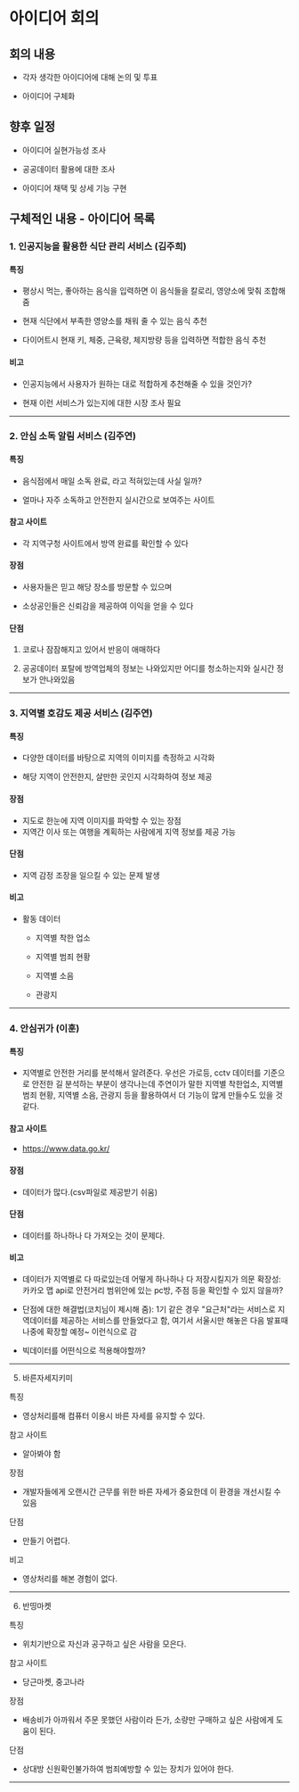 # 아이디어 회의

## 회의 내용

- 각자 생각한 아이디어에 대해 논의 및 투표

- 아이디어 구체화

## 향후 일정

- 아이디어 실현가능성 조사

- 공공데이터 활용에 대한 조사

- 아이디어 채택 및 상세 기능 구현

## 구체적인 내용 - 아이디어 목록

### 1. 인공지능을 활용한 식단 관리 서비스 (김주희)

#### 특징

- 평상시 먹는, 좋아하는 음식을 입력하면 이 음식들을 칼로리, 영양소에 맞춰 조합해줌

- 현재 식단에서 부족한 영양소를 채워 줄 수 있는 음식 추천

- 다이어트시 현재 키, 체중, 근육량, 체지방량 등을 입력하면 적합한 음식 추천

#### 비고

- 인공지능에서 사용자가 원하는 대로 적합하게 추천해줄 수 있을 것인가?

- 현재 이런 서비스가 있는지에 대한 시장 조사 필요

<hr>

### 2. 안심 소독 알림 서비스 (김주연)

#### 특징

- 음식점에서 매일 소독 완료, 라고 적혀있는데 사실 일까?

- 얼마나 자주 소독하고  안전한지 실시간으로 보여주는 사이트

#### 참고 사이트

- 각 지역구청 사이트에서 방역 완료를 확인할 수 있다

#### 장점

- 사용자들은 믿고 해당 장소를 방문할 수 있으며

- 소상공인들은 신뢰감을 제공하여 이익을 얻을 수 있다

#### 단점

1. 코로나 잠잠해지고 있어서 반응이 애매하다

2. 공공데이터 포탈에 방역업체의 정보는 나와있지만 어디를 청소하는지와 실시간 정보가 안나와있음

<hr>

### 3. 지역별 호감도 제공 서비스 (김주연)

#### 특징

- 다양한 데이터를 바탕으로 지역의 이미지를 측정하고 시각화

- 해당 지역이 안전한지,  살만한 곳인지 시각화하여 정보 제공

#### 장점

- 지도로 한눈에 지역 이미지를 파악할 수 있는 장점
- 지역간 이사 또는 여행을 계획하는 사람에게 지역 정보를 제공 가능

#### 단점

- 지역 감정 조장을 일으킬 수 있는 문제 발생

#### 비고

- 활동 데이터

    - 지역별 착한 업소

    - 지역별 범죄 현황
    
    - 지역별 소음
    
    - 관광지

<hr>

### 4. 안심귀가 (이훈)

#### 특징

- 지역별로 안전한 거리를 분석해서 알려준다.
우선은 가로등, cctv 데이터를 기준으로 안전한 길 분석하는 부분이 생각나는데 주연이가 말한 지역별 착한업소, 지역별 범죄 현황, 지역별 소음, 관광지 등을 활용하여서 더 기능이 많게 만들수도 있을 것 같다.

#### 참고 사이트

- https://www.data.go.kr/

#### 장점

- 데이터가 많다.(csv파일로 제공받기 쉬움)

#### 단점

- 데이터를 하나하나 다 가져오는 것이 문제다.

#### 비고

- 데이터가 지역별로 다 따로있는데 어떻게 하나하나 다 저장시킬지가 의문
확장성: 카카오 맵 api로 안전거리 범위안에 있는 pc방, 주점 등을 확인할 수 있지 않을까?

- 단점에 대한 해결법(코치님이 제시해 줌): 1기 같은 경우 "요근처"라는 서비스로 지역데이터를 제공하는 서비스를 만들었다고 함, 여기서 서울시만 해놓은 다음 발표때 나중에 확장할 예정~ 이런식으로 감

- 빅데이터를 어떤식으로 적용해야할까?

<hr>

5. 바른자세지키미

특징

- 영상처리를해 컴퓨터 이용시 바른 자세를 유지할 수 있다.

참고 사이트

- 알아봐야 함

장점

- 개발자들에게 오랜시간 근무를 위한 바른 자세가 중요한데 이 환경을 개선시킬 수 있음

단점

- 만들기 어렵다.

비고

- 영상처리를 해본 경험이 없다.

<hr>

6. 반띵마켓

특징

- 위치기반으로 자신과 공구하고 싶은 사람을 모은다.

참고 사이트

- 당근마켓, 중고나라

장점

- 배송비가 아까워서 주문 못했던 사람이라 든가, 소량만 구매하고 싶은 사람에게 도움이 된다.

단점

- 상대방 신원확인불가하여 범죄예방할 수 있는 장치가 있어야 한다.


<hr>